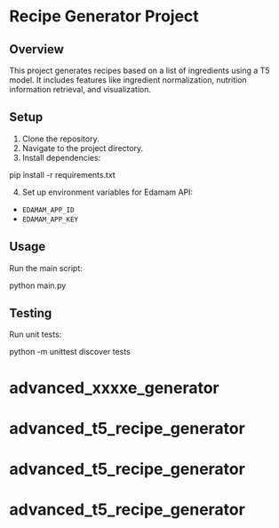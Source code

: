 # Recipe Generator Project

## Overview

This project generates recipes based on a list of ingredients using a T5 model. It includes features like ingredient normalization, nutrition information retrieval, and visualization.

## Setup

1. Clone the repository.
2. Navigate to the project directory.
3. Install dependencies:

pip install -r requirements.txt


4. Set up environment variables for Edamam API:

- `EDAMAM_APP_ID`
- `EDAMAM_APP_KEY`

## Usage

Run the main script: 

python main.py


## Testing

Run unit tests:

python -m unittest discover tests
# advanced_xxxxe_generator
# advanced_t5_recipe_generator
# advanced_t5_recipe_generator
# advanced_t5_recipe_generator
